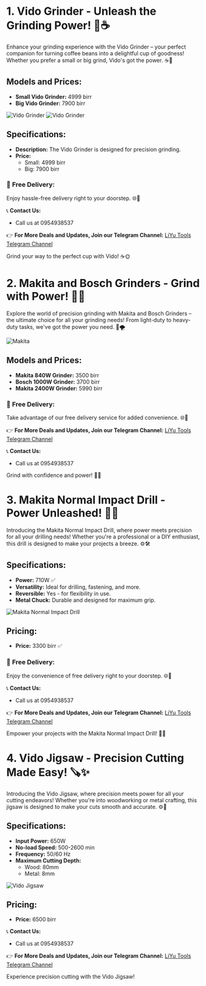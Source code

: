 # 1. Vido Grinder - Unleash the Grinding Power! 💪☕

Enhance your grinding experience with the Vido Grinder – your perfect companion for turning coffee beans into a delightful cup of goodness! Whether you prefer a small or big grind, Vido's got the power. ☕🔧

## Models and Prices:

- **Small Vido Grinder:** 4999 birr
- **Big Vido Grinder:** 7900 birr

![Vido Grinder](photo_2024-01-01_09-20-52.jpg)
![Vido Grinder](photo_2024-01-01_09-21-00.jpg)

## Specifications:

- **Description:** The Vido Grinder is designed for precision grinding.
- **Price:** 
  - Small: 4999 birr
  - Big: 7900 birr

### 🚚 **Free Delivery:**
Enjoy hassle-free delivery right to your doorstep. 🌐🎁

📞 **Contact Us:**
- Call us at 0954938537

👉 **For More Deals and Updates, Join our Telegram Channel:**
[LiYu Tools Telegram Channel](https://t.me/liyutools)

Grind your way to the perfect cup with Vido! ☕🌞
# 2. Makita and Bosch Grinders - Grind with Power! 💪🔧

Explore the world of precision grinding with Makita and Bosch Grinders – the ultimate choice for all your grinding needs! From light-duty to heavy-duty tasks, we've got the power you need. 🔩🌪️

![Makita](photo_2024-01-01_09-21-02.jpg)

## Models and Prices:

- **Makita 840W Grinder:** 3500 birr
- **Bosch 1000W Grinder:** 3700 birr
- **Makita 2400W Grinder:** 5990 birr

### 🚚 **Free Delivery:**
Take advantage of our free delivery service for added convenience. 🌐🎁

👉 **For More Deals and Updates, Join our Telegram Channel:**
[LiYu Tools Telegram Channel](https://t.me/liyutools)

📞 **Contact Us:**
- Call us at 0954938537

Grind with confidence and power! 🔧💥

# 3. Makita Normal Impact Drill - Power Unleashed! 🔩💨

Introducing the Makita Normal Impact Drill, where power meets precision for all your drilling needs! Whether you're a professional or a DIY enthusiast, this drill is designed to make your projects a breeze. ⚙️🛠️

## Specifications:

- **Power:** 710W ✅
- **Versatility:** Ideal for drilling, fastening, and more.
- **Reversible:** Yes - for flexibility in use.
- **Metal Chuck:** Durable and designed for maximum grip.

![Makita Normal Impact Drill](photo_2024-01-01_09-21-05.jpg)
## Pricing:

- **Price:** 3300 birr ✅

### 🚚 **Free Delivery:**
Enjoy the convenience of free delivery right to your doorstep. 🌐🎁

📞 **Contact Us:**
- Call us at 0954938537

👉 **For More Deals and Updates, Join our Telegram Channel:**
[LiYu Tools Telegram Channel](https://t.me/liyutools)

Empower your projects with the Makita Normal Impact Drill! 🔧💥

# 4. Vido Jigsaw - Precision Cutting Made Easy! 🪚✨

Introducing the Vido Jigsaw, where precision meets power for all your cutting endeavors! Whether you're into woodworking or metal crafting, this jigsaw is designed to make your cuts smooth and accurate. ⚙️🔪

## Specifications:

- **Input Power:** 650W
- **No-load Speed:** 500-2600 min
- **Frequency:** 50/60 Hz
- **Maximum Cutting Depth:**
  - Wood: 80mm
  - Metal: 8mm

![Vido Jigsaw](photo_2024-01-01_09-21-07.jpg)

## Pricing:

- **Price:** 6500 birr

📞 **Contact Us:**
- Call us at 0954938537

👉 **For More Deals and Updates, Join our Telegram Channel:**
[LiYu Tools Telegram Channel](https://t.me/liyutools)

Experience precision cutting with the Vido Jigsaw! 

